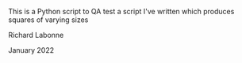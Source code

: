 This is a Python script to QA test a script I've written which produces squares of varying sizes

Richard Labonne

January 2022
